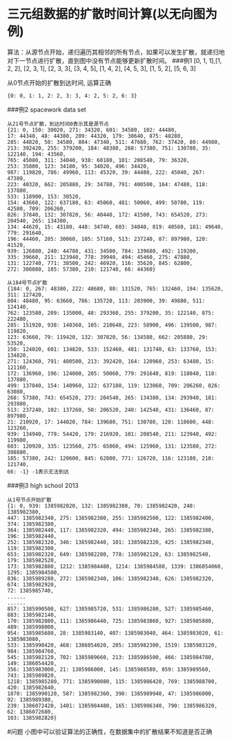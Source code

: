 # 三元组数据的扩散时间计算(以无向图为例)

算法：从源节点开始，递归遍历其相邻的所有节点，如果可以发生扩散，就递归地对下一节点进行扩散，直到图中没有节点能够更新扩散时间。
###例1
	[0, 1, 1],[1, 2, 2], [2, 3, 1], 
	[2, 3, 3], [3, 4, 5], [1, 4, 2],
	[4, 5, 3], [1, 5, 2], [5, 6, 3]
	
从0节点开始的扩散到达时间, 运算正确
	
	{0: 0, 1: 1, 2: 2, 3: 3, 4: 2, 5: 2, 6: 3}
	
###例2
spacework data set

	从21号节点扩散，到达时间0表示其是源节点
	{21: 0, 150: 30020, 271: 34320, 601: 34580, 102: 44480, 
	17: 44340, 48: 44380, 209: 44320, 179: 30640, 875: 48280,
	285: 44820, 50: 34580, 804: 47340, 511: 47680, 762: 37420, 80: 44980, 
	213: 392420, 255: 379200, 184: 48380, 268: 57380, 751: 130780, 35: 122140, 194: 43560, 
	765: 45080, 311: 34040, 938: 60180, 101: 208540, 79: 36320, 
	253: 35800, 123: 34180, 95: 34020, 496: 34420,
	987: 119820, 786: 49960, 113: 45320, 39: 44480, 222: 45040, 267: 47380,
	223: 40320, 662: 205880, 29: 34780, 791: 400500, 164: 47480, 118: 137880, 
	533: 118900, 153: 30520, 
	154: 43660, 122: 637180, 63: 45060, 481: 50060, 499: 50780, 119: 42580, 709: 206260, 
	826: 37840, 132: 307820, 56: 40440, 172: 41500, 743: 654520, 273: 204540, 265: 134380, 
	134: 44620, 15: 43180, 448: 34740, 603: 34040, 819: 40560, 181: 49640, 779: 291640, 
	196: 44460, 205: 30060, 105: 57160, 513: 237240, 87: 897980, 120: 41520, 
	939: 126880, 240: 44780, 431: 34500, 784: 139680, 492: 119200, 
	335: 39660, 211: 123940, 778: 39940, 494: 45460, 275: 47880, 
	131: 122740, 771: 38500, 242: 46920, 116: 35620, 845: 62800, 
	272: 308880, 185: 57380, 210: 121740, 66: 44360}
```
从184号节点扩散
{184: 0, 267: 48380, 222: 48680, 80: 131520, 765: 132460, 194: 135620, 311: 127420, 
804: 48480, 95: 63660, 786: 135720, 113: 203900, 39: 49880, 511: 124140, 
762: 123580, 209: 135000, 48: 293360, 255: 379200, 35: 122140, 875: 222480, 
285: 151920, 938: 140360, 105: 210640, 223: 58900, 496: 139500, 987: 119820, 
123: 63660, 79: 119420, 132: 307820, 56: 134580, 662: 205880, 29: 53520, 
150: 124020, 601: 134820, 533: 152460, 481: 131740, 63: 133760, 153: 134820, 
271: 124360, 791: 400500, 213: 392420, 164: 120960, 253: 63480, 15: 121160, 
172: 136960, 196: 124000, 205: 50060, 779: 291640, 819: 118040, 118: 137880, 
499: 137040, 154: 140960, 122: 637180, 119: 123060, 709: 206260, 826: 63080,
268: 57380, 743: 654520, 273: 204540, 265: 134380, 134: 293940, 181: 293980, 
513: 237240, 102: 137260, 50: 206520, 240: 142540, 431: 136460, 87: 897980, 
21: 210920, 17: 144020, 784: 139680, 751: 130780, 120: 118600, 448: 123260, 
939: 134940, 778: 54420, 179: 216920, 101: 208540, 211: 123940, 492: 119980, 
603: 120920, 335: 123560, 275: 65060, 494: 125960, 131: 123580, 272: 308880, 
185: 57380, 242: 120600, 845: 62800, 771: 126720, 116: 123180, 210: 121740, 
66: -1} -1表示无法到达
```
###例3
high school 2013

```
从1号节点开始扩散
{1: 0, 939: 1385982020, 132: 1385982380, 70: 1385982420, 240: 1385982380, 
447: 1385982340, 275: 1385982380, 255: 1385982500, 122: 1385982400, 374: 1385982380,
364: 1385982440, 117: 1385982320, 494: 1385982340, 265: 1385982380, 196: 1385982440, 
252: 1385982320, 346: 1385982440, 101: 1385982320, 425: 1385982340, 119: 1385982300, 
653: 1385982320, 649: 1385982280, 778: 1385982120, 63: 1385982540, 179: 1385982520, 
173: 1385982880, 1212: 1385984480, 1214: 1385984580, 1339: 1386054060, 1295: 1385984500,
836: 1385989280, 272: 1385982340, 106: 1385982340, 626: 1385982320, 674: 1385982920, 
72: 1385985740, 
......
......
857: 1385990500, 627: 1385985720, 531: 1385986280, 527: 1385985460, 883: 1385982140, 
170: 1385982080, 111: 1385986440, 725: 1385983860, 927: 1385985880, 489: 1385998000, 
954: 1385985680, 28: 1385983140, 407: 1385983040, 464: 1385983020, 61: 1385983080, 
533: 1385990420, 468: 1386054020, 205: 1385982300, 1519: 1385983120, 984: 1385984760, 
545: 1385982120, 702: 1385989660, 213: 1385986500, 466: 1385984780, 149: 1386054420, 
356: 1385983000, 21: 1385986000, 145: 1385988580, 859: 1385989560, 743: 1385989820, 
1218: 1385985280, 771: 1385990080, 115: 1385986420, 769: 1385988700, 420: 1385982640, 
1870: 1385990120, 587: 1385982360, 390: 1385989940, 47: 1385986000, 92: 1385989380, 
239: 1386072420, 1401: 1385984480, 165: 1385986340, 790: 1385986320, 62: 1386072680, 
103: 1385982820}
```
#问题
小图中可以验证算法的正确性，在数据集中的扩散结果不知道是否正确
	